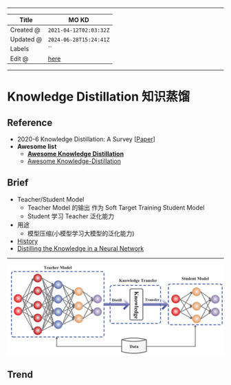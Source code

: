 -----

| Title     | MO KD                                                 |
| --------- | ----------------------------------------------------- |
| Created @ | `2021-04-12T02:03:32Z`                                |
| Updated @ | `2024-06-28T15:24:41Z`                                |
| Labels    | \`\`                                                  |
| Edit @    | [here](https://github.com/junxnone/aiwiki/issues/207) |

-----

# Knowledge Distillation 知识蒸馏

## Reference

  - 2020-6 Knowledge Distillation: A Survey
    \[[Paper](https://arxiv.org/pdf/2006.05525.pdf)\]
  - **Awesome list**
      - **[Awesome Knowledge
        Distillation](https://github.com/dkozlov/awesome-knowledge-distillation)**
      - [Awesome
        Knowledge-Distillation](https://github.com/FLHonker/Awesome-Knowledge-Distillation)

## Brief

  - Teacher/Student Model
      - Teacher Model 的输出 作为 Soft Target Training Student Model
      - Student 学习 Teacher 泛化能力
  - 用途
      - 模型压缩(小模型学习大模型的泛化能力)
  - [History](https://github.com/junxnone/aiwiki/issues/336)
  - [Distilling the Knowledge in a Neural
    Network](/Distilling_the_Knowledge_in_a_Neural_Network)

-----

![image](media/7c2fdfe7a38ddacf536c7382c036edad264c5902.png)

## Trend

